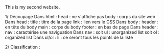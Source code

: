 This is my second website.

1/ Découpage
Dans html :
    head : ne s'affiche pas
    body : corps du site web
Dans head :
    title : titre de la page
    link : lien vers le CSS
Dans body :
    header : en tête du body
    main : corps du body
    footer : en bas de page
Dans header :
    nav : caractérise une naviguation
Dans nav :
    soit ul : unorganized list
    soit ol : organized list
Dans ul/ol :
    li : ce seront tous les points de la liste




2/ Classification :

